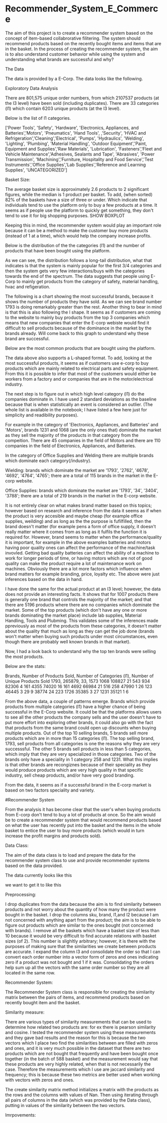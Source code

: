 # Recommender_System_E_Commerce
The aim of this project is to create a recommender system based on the concept of item-based collabrorative filitering. The system should recommend products based on the recently bought items and items that are in the basket. In the process of creating the recommender system, the aim is to also understand customer behavior while using the system and understanding what brands are successful and why? 

The Data 

The data is provided by a E-Corp. The data looks like the following. 









Exploratory Data Analysis 

There are 801,575 unique order numbers, from which 2107537 products (at the l3 level) have been sold (including duplicates). There are 33 categories (l1) which contain 6203 unique products (at the l3 level).

Below is the list of l1 categories. 

['Power Tools', 'Safety', 'Hardware', 'Electronics, Appliances, and Batteries','Motors', 'Pneumatics', 'Hand Tools',
,'Security', 'HVAC and Refrigeration','Cleaning','Electrical', 'Pumps', 'Hydraulics', 'Welding', 'Lighting', 'Plumbing', 'Material Handling', 'Outdoor Equipment','Paint, Equipment and Supplies','Raw Materials', 'Lubrication', 'Fasteners','Fleet and Vehicle Maintenance','Adhesives, Sealants and Tape', 'Abrasives', 'Power Transmission', 'Machining','Furniture, Hospitality and Food Service','Test Instruments','Office Supplies','Lab Supplies','Reference and Learning Supplies',
 'UNCATEGORIZED']
 
 
 Basket Size:
 
 The average basket size is approximately 2.6 products to 2 significant figures, while the median is 1 product per basket. To add, (when sorted) 82% of the baskets have a size of three or under. Which indicate that individuals tend to use the platform only to buy a few products at a time. It seems as if people use the platform to quickly get something, they don't tend to use it for big shopping purposes. SHOW BOXPLOT 
 
 
 
 Keeping this in mind, the recommender system would play an important role because it can be a method to make the customer buy more products (instead of 1 at a time), which would help the company increase profits. 
 
 
 Below is the distribution of the the categories (l1) and the number of products that have been bought using the platform. 
 
 
 
As we can see, the distribution follows a long-tail distribution, what that indicates is that the system is mainly popular for the first 3/4 categories and then the system gets very few interactions/buys with the categories towards the end of the spectrum. The data suggests that people using E-Corp to mainly get products from the category of safety, material handling, hvac and refigeration. 



The following is a chart showing the most successful brands, because it shows the number of products they have sold. As we can see brand number 1793 is doing remarkably greater than the rest. Another thing to bear in mind is that this is also following the l shape. It seems as if customers are coming to the website to mainly buy products from the top 3 companies which means that new companies that enter the E-corp webiste would find it difficult to sell products because of the dominance in the market by the brands already. Will come back to this graph to understand why these brand are successful. 


Below are the most common products that are bought using the platform. 


The data above also supports a L-shaped format. To add, looking at the most successful products, it seems as if customers use e-corp to buy products which are mainly related to electrical parts and safety equipment. From this it is possible to infer that most of the customers would either be workers from a factory and or companies that are in the motor/electrical industry. 




The next step is to figure out in which high level category (l1) do the companies dominate in. I have used 2 standard deviations as the baseline because that is when statistically an event is considered an outlier. (The whole list is available in the notebook; I have listed a few here just for simplicity and readibility purposes). 

For example in the category of 'Electronics, Appliances, and Batteries' and 'Motors', brands 1231 and 1068 (are the only ones that) dominate the market as they sell the majority of the products in that category from the compeition. There are 45 companies in the field of Motors and there are 110 companies in the field of Electronics, Appliances, and Batteries. 


In the category of Office Supplies and Welding there are multiple brands which dominate each category(/industry). 

Wielding: brands which dominate the market are '1793', '2762', '4678', '4692', '4764', '4765'; there are a total of 115 brands in the market in the E-corp website. 

Office Supplies: brands which dominate the market are '1793', '34', '3404', '3788'; there are a total of 219 brands in the market in the E-corp website. 

It is not entirely clear on what makes brand matter based on this topics; however based on research and inference from the data it seems as if when the product is very accesible and maybe cheap (for example office supplies, weilding) and as long as the the purpose is fufilfilled, then the brand doesn't matter (for example pens a form of office supply, it doesn't really matter where it comes from as long as it fulfils the function it is required for. However, brand seems to matter when the performance/quality it is important, for example in the above examples batteries and motors having poor quality ones can affect the performance of the machine/task invovled. Getting bad quality batteries can affect the ability of a machine to work for longer periods of time, or having motors which are not of good quality can make the product require a lot of maintenance work on machines. Obviously there are a lot more factors which influence when brand matters for example branding, price, loyalty etc. The above were just inferences based on the data in hand. 


I have done the same for the actual product at an l3 level; however, the data does not provide an interesting facts. It shows that for 1007 products there is generally one brand that controls the majority of the market; and that there are 5196 products where there are no companies which dominate the market. Some of the top products (which don't have any one or more brands dominating the market place) include lab supplies, Material Handling, Tools and Plubming. This validates some of the inferences made ppreviously as most of the products from these categories, it doesn't matter about the quality that much as long as they can get the job done (brands won't matter when buying such products under most circumstances, even though there are probably well known brands in that market).

Now, I had a look back to understand why the top ten brands were selling the most products. 

Below are the stats:

Brands, Number of Products Sold, Number of Categories (l1), Number of Unique Products Sold
1793, 265879, 33, 1573
1068 108827 21 543
934 82306 4 161
4355 74020 16 161
4692 66984 21 516
258 47990 1 26
123 46445 3 29
9 38774 24 223
1726 35385 3 27
1231 35121 1 6


From the above data, a couple of patterns emerge. Brands which provide products from multiple categories (l1) have a higher chance of being successful in the E-Corp website. It could be that the platforms allows users to see all the other products the company sells and the user doesn't have to put more effort into exploring other brands, it could also go with the fact that products from the same brand could open up discounts when buying multiple products. Out of the top 10 selling brands, 5 brands sell more products which are in more than 15 categories (l1). The top selling brand, 1793, sell products from all categories is one the reasons why they are very successsful. The other 5 brands sell products in less than 5 categories, which imply that they are very specialized in those categories. Two of the brands only have a speciality in 1 category 258 and 1231. What this implies is that other brands are recongiznes because of their speciality as they would produce products which are very high quality in that specific industry, sell cheap products, and/or have very good branding. 


From the data, it seems as if a successful brand in the E-corp market is based on two factors speciality and variety.




#Recommender System

From the analysis it has become clear that the user's when buying products from E-corp don't tend to buy a lot of products at once. So the aim would be to create a recommender system that would recommend products based on what the user has recently put into the basket and the items in the whole basket to entice the user to buy more products (which would in turn increase the profit margins and products sold).

Data Class:

The aim of the data class is to load and prepare the data for the recommender system class to use and provide recommender systems based on the data provided. 

The data currently looks like this 



we want to get it to like this 


Preprocessing: 

I drop duplicates from the data because the aim is to find similarity between products and not worry about the quantity of how many the product were bought in the basket. I drop the columns sku, brand, l1,and l2 because I am not concerned with anything apart from the product; the aim is to be able to figure out products which are similar to the ones bought (not concerned with brands). I remove all the baskets which have a basket size of less than 10 because it would be very difficult to find accurate relations with basket sizes (of 2). This number is slighltly arbitrary; however, it is there with the purposes of making sure that the similarities we create between products are accurate. I expand the column l3 and consolidate the order so that I can convert each order number into a vector form of zeros and ones indicating zero if a product was not bought and 1 if it was. Consolidating the orders help sum up all the vectors with the same order number so they are all located in the same row. 


Recommender System:

The Recommender System class is responsible for creating the similarity matrix between the pairs of items, and recommend products based on recently bought item and the basket. 


Similarity measure: 

There are various types of similarity measurements that can be used to determine how related two products are: for ex there is pearson similarity and cosine. I tested the recommender system using these measurements and they gave bad results and the reason for this is because the two vectors which I place two find the similarities between are filled with zeros and ones, and it is very much possible in the dataset that there are two products which are not bought that frequently and have been bought once together (in the batch of 588 basket) and the measurement would say that these products are very highly related, when that is not necessarily the case. Therefore the measurements which I use are jaccard similarity and frequency; this is because these two metrics are better used when working with vectors with zeros and ones. 


The create similarity matrix method initializes a matrix with the products as the rows and the columns with values of Nan. Then using iterating through all pairs of columns in the data (which was provided by the Data class), putting in values of the similarity between the two vectors. 








Imrpovements: 


